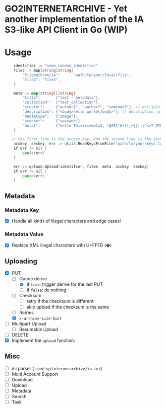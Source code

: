 # GO2INTERNETARCHIVE - Yet another implementation of the IA S3-like API Client in Go (WIP)

# Usage

```go
	identifier := "some_random_identifier"
	files := map[string]string{
		"filepath/on/ia":      "path/to/your/local/file",
		"file2": "file2",
	}

	meta := map[string][]string{
		"title":       {"test - metadata"},
		"collection":  {"test_collection"},
		"creator":     {"author1", "author2", "someone3"}, // multiple values
		"description": {"<body>hello world</body>"}, // description, plain text or html
		"mediatype":   {"image"},
		"scanner":     {"saveweb"},
		"meta1":       {"hello This+is+meta1, !@#$%^&*()_+{}|:\"<>? 你好👋"},
	}

   // the first line is the access key, and the second line is the secret key.
	acckey, seckey, err := utils.ReadKeysFromFile("path/to/your/keys.txt")
	if err != nil {
		panic(err)
	}

	err := upload.Upload(identifier, files, meta, acckey, seckey)
	if err != nil {
		panic(err)
	}
```


## Metadata

### Metadata Key

- [x] Handle all kinds of illegal characters and edge cases!

### Metadata Value

- [x] Replace XML illegal characters with U+FFFD (�)

## Uploading

- [x] PUT
   - [ ] Queue derive
      - [x] if `true`: trigger derive for the last PUT
      - [ ] if `false`: do nothing
   - [ ] Checksum
      - [ ] retry if the checksum is different
      - [ ] skip upload if the checksum is the same
   - [ ] Retries
   - [x] `x-archive-size-hint`
- [ ] Multipart Upload
   - [ ] Resumable Upload
- [ ] DELETE
- [x] Implement the `upload` function.

## Misc

- [ ] ini parser (`.config/internerarchive/ia.ini`)
- [ ] Multi Account Support
- [ ] Download
- [ ] Upload
- [ ] Metadata
- [ ] Search
- [ ] Task